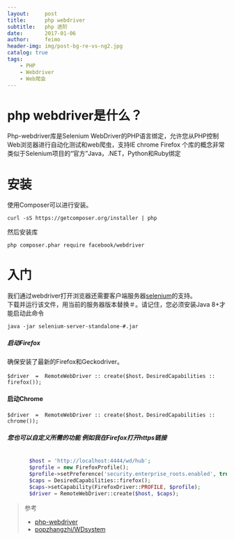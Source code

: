 ```yaml
---
layout:     post
title:      php webdriver
subtitle:   php 进阶
date:       2017-01-06
author:     feimo
header-img: img/post-bg-re-vs-ng2.jpg
catalog: true
tags:
    - PHP
    - Webdriver
    - Web爬虫
---
```

# php webdriver是什么？

Php-webdriver库是Selenium WebDriver的PHP语言绑定，允许您从PHP控制Web浏览器进行自动化测试和web爬虫，支持IE chrome Firefox
个库的概念非常类似于Selenium项目的“官方”Java，.NET，Python和Ruby绑定 
# 安装
  使用Composer可以进行安装。
```$xslt
curl -sS https://getcomposer.org/installer | php
```
然后安装库
```$xslt
php composer.phar require facebook/webdriver
```
# 入门
 我们通过webdriver打开浏览器还需要客户端服务器[selenium](http://selenium-release.storage.googleapis.com/index.html)的支持。<br/>
 下载并运行该文件，用当前的服务器版本替换＃。请记住，您必须安装Java 8+才能启动此命令
 ```$xslt
java -jar selenium-server-standalone-#.jar
 ```
  ##### 启动Firefox
  确保安装了最新的Firefox和Geckodriver。
  ```$xslt
  $driver  =  RemoteWebDriver :: create($host，DesiredCapabilities :: firefox());
  ```
  #### 启动Chrome
   ```$xslt
   $driver  =  RemoteWebDriver :: create($host，DesiredCapabilities :: chrome());
   ```
  ##### 您也可以自定义所需的功能 例如我在Firefox打开https链接
 ```php

        $host = 'http://localhost:4444/wd/hub';
        $profile = new FirefoxProfile();
        $profile->setPreference('security.enterprise_roots.enabled', true);//设置下profile参数可以正常访问https
        $caps = DesiredCapabilities::firefox();
        $caps->setCapability(FirefoxDriver::PROFILE, $profile);
        $driver = RemoteWebDriver::create($host, $caps);
```
> 参考
> 
> -  [php-webdriver](https://github.com/facebook/php-webdriver)
> - [popzhangzhi/WDsystem](https://github.com/popzhangzhi/WDsystem)